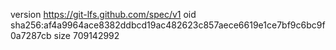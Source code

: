 version https://git-lfs.github.com/spec/v1
oid sha256:af4a9964ace8382ddbcd19ac482623c857aece6619e1ce7bf9c6bc9f0a7287cb
size 709142992
